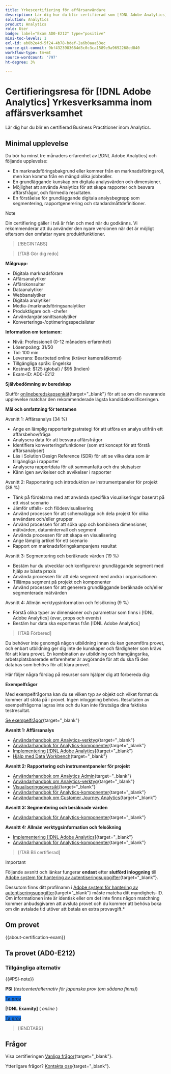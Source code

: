 ```yaml
---
title: Yrkescertifiering för affärsanvändare
description: Lär dig hur du blir certifierad som [!DNL Adobe Analytics] Yrkesverksamma inom affärsverksamhet.
solution: Analytics
product: Analytics
role: User
badge: label="Exam AD0-E212" type="positive"
mini-toc-levels: 1
exl-id: ab0b2e4d-5f24-4b78-bdef-2a6b0aaa53ec
source-git-commit: 9bf4323983684d3c0c3ca1589e9a9692268ed840
workflow-type: tm+mt
source-wordcount: '797'
ht-degree: 3%

---
```


# Certifieringsresa för [!DNL Adobe Analytics] Yrkesverksamma inom affärsverksamhet

Lär dig hur du blir en certifierad Business Practitioner inom Analytics.

## Minimal upplevelse

Du bör ha minst tre månaders erfarenhet av [!DNL Adobe Analytics] och följande upplevelse:

* En marknadsföringsbakgrund eller kommer från en marknadsföringsroll, men kan komma från en mängd olika jobbroller.
* En grundläggande kunskap om digitala analysvärden och dimensioner.
* Möjlighet att använda Analytics för att skapa rapporter och besvara affärsfrågor, och förmedla resultaten.
* En förståelse för grundläggande digitala analysbegrepp som segmentering, rapportgenerering och standardmåttdefinitioner.

>[!NOTE]
>
>Din certifiering gäller i två år från och med när du godkänns. Vi rekommenderar att du använder den nyare versionen när det är möjligt eftersom den omfattar nyare produktfunktioner.

>[!BEGINTABS]

>[!TAB Gör dig redo]

**Målgrupp:**

* Digitala marknadsförare
* Affärsanalytiker
* Affärskonsulter
* Dataanalytiker
* Webbanalytiker
* Digitala analytiker
* Media-/marknadsföringsanalytiker
* Produktägare och -chefer
* Användargränssnittsanalytiker
* Konverterings-/optimeringsspecialister

**Information om tentamen:**

* Nivå: Professionell (0-12 månaders erfarenhet)
* Lösenpoäng: 31/50
* Tid: 100 min
* Leverans: Bearbetad online (kräver kameraåtkomst)
* Tillgängliga språk: Engelska
* Kostnad: $125 (global) / $95 (Indien)
* Exam-ID: AD0-E212

**Självbedömning av beredskap**

Slutför [onlineberedskapsenkät](https://scorpion.caveon.com/launchpad/ad-q-e129-readiness-questionnaire-for-adobe-aem-assets-developer-professional-exam-copy-w9tako/ad-q-e212-readiness-questionnaire-for-adobe-analytics-business-practitioner-professional-exam){target="_blank"} för att se om din nuvarande upplevelse matchar den rekommenderade lägsta kandidatkvalificeringen.

**Mål och omfattning för tentamen**

Avsnitt 1: Affärsanalys (34 %)

* Ange en lämplig rapporteringsstrategi för att utföra en analys utifrån ett affärsbehov/fråga
* Analysera data för att besvara affärsfrågor
* Identifiera konverteringsfunktioner (som ett koncept för att förstå affärsanalyser)
* Läs i Solution Design Reference (SDR) för att se vilka data som är tillgängliga i rapporter
* Analysera rapportdata för att sammanfatta och dra slutsatser
* Känn igen avvikelser och avvikelser i rapporter

Avsnitt 2: Rapportering och introduktion av instrumentpaneler för projekt (38 %)

* Tänk på fördelarna med att använda specifika visualiseringar baserat på ett visst scenario
* Jämför utfalls- och flödesvisualisering
* Använd processen för att schemalägga och dela projekt för olika användare och/eller grupper
* Använd processen för att söka upp och kombinera dimensioner, mätvärden, datumintervall och segment
* Använda processen för att skapa en visualisering
* Ange lämplig artikel för ett scenario
* Rapport om marknadsföringskampanjens resultat

Avsnitt 3: Segmentering och beräknade värden (19 %)

* Bestäm hur du utvecklar och konfigurerar grundläggande segment med hjälp av bästa praxis
* Använda processen för att dela segment med andra i organisationen
* Tillämpa segment på projekt och komponenter
* Använd processen för att generera grundläggande beräknade och/eller segmenterade mätvärden

Avsnitt 4: Allmän verktygsinformation och felsökning (9 %)

* Förstå olika typer av dimensioner och parametrar som finns i [!DNL Adobe Analytics] (evar, props och events)
* Bestäm hur data ska exporteras från [!DNL Adobe Analytics]

>[!TAB Förbered]

Du behöver inte genomgå någon utbildning innan du kan genomföra provet, och enbart utbildning ger dig inte de kunskaper och färdigheter som krävs för att klara provet. En kombination av utbildning och framgångsrika, arbetsplatsbaserade erfarenheter är avgörande för att du ska få den databas som behövs för att klara provet.

Här följer några förslag på resurser som hjälper dig att förbereda dig:

**Exempelfrågor**

Med exempelfrågorna kan du se vilken typ av objekt och vilket format du kommer att stöta på i provet. Ingen inloggning behövs. Resultaten av exempelfrågorna lagras inte och du kan inte förutsäga dina faktiska testresultat.

[Se exempelfrågor](https://scorpion.caveon.com/launchpad/ad0-e212-adobe-analytics-business-practitioner-professional-copy-th4xdu){target="_blank"}

**Avsnitt 1: Affärsanalys**

* [Användarhandbok om Analytics-verktyg](https://experienceleague.adobe.com/docs/analytics/analyze/home.html){target="_blank"}
* [Användarhandbok för Analytics-komponenter](https://experienceleague.adobe.com/docs/analytics/components/home.html){target="_blank"}
* [Implementering [!DNL Adobe Analytics]](https://experienceleague.adobe.com/docs/analytics/implementation/home.html){target="_blank"}
* [Hjälp med Data Workbench](https://experienceleague.adobe.com/docs/data-workbench/using/home.html){target="_blank"}

**Avsnitt 2: Rapportering och instrumentpaneler för projekt**

* [Användarhandbok om Analytics Admin](https://experienceleague.adobe.com/docs/analytics/admin/home.html){target="_blank"}
* [Användarhandbok om Analytics-verktyg](https://experienceleague.adobe.com/docs/analytics/analyze/home.html){target="_blank"}
* [Visualiseringsöversikt](https://experienceleague.adobe.com/docs/analytics/analyze/analysis-workspace/visualizations/freeform-analysis-visualizations.html#quick-viz){target="_blank"}
* [Användarhandbok för Analytics-komponenter](https://experienceleague.adobe.com/docs/analytics/components/home.html){target="_blank"}
* [Användarhandbok om Customer Journey Analytics](https://experienceleague.adobe.com/docs/analytics-platform/using/cja-landing.html){target="_blank"}

**Avsnitt 3: Segmentering och beräknade värden**

* [Användarhandbok för Analytics-komponenter](https://experienceleague.adobe.com/docs/analytics/components/home.html){target="_blank"}

**Avsnitt 4: Allmän verktygsinformation och felsökning**

* [Implementering [!DNL Adobe Analytics]](https://experienceleague.adobe.com/docs/analytics/implementation/home.html){target="_blank"}
* [Användarhandbok för Analytics-komponenter](https://experienceleague.adobe.com/docs/analytics/components/home.html){target="_blank"}

>[!TAB Bli certifierad]

>[!IMPORTANT]
>
>Följande avsnitt och länkar fungerar **endast**  efter **slutförd inloggning** till [Adobe system för hantering av autentiseringsuppgifter](https://www.certmetrics.com/adobe){target="_blank"}.
>
>Dessutom finns ditt profilnamn i [Adobe system för hantering av autentiseringsuppgifter](https://www.certmetrics.com/adobe){target="_blank"} måste matcha ditt myndighets-ID. Om informationen inte är identisk eller om det inte finns någon matchning kommer anbudsgivaren att avsluta provet och du kommer att behöva boka om din avtalade tid utöver att betala en extra provavgift.*

## Om provet

{{about-certification-exam}}

## Ta provet (AD0-E212)

### Tillgängliga alternativ

{{#PSI-note}}

**PSI** (*testcenter/alternativ för japanska prov (om sådana finns)*)

<a href="https://www.certmetrics.com/adobe/candidate/psi_sso_adobe.aspx?redir=yes&amp;ec=AD0-E212" target="_blank" class="spectrum-Button spectrum-Button--fill spectrum-Button--accent spectrum-Button--sizeM is-margin-bottom-big-big at-element-click-tracking" style="background-color:#1473E6">

<span class="spectrum-Button-label has-no-wrap">
   Ta prov
</span>
</a>

**[!DNL Examity]** ( *online* )

<a href="https://www.certmetrics.com/adobe/candidate/examity_sso.aspx?eid=AD0-E212" target="_blank" class="spectrum-Button spectrum-Button--fill spectrum-Button--accent spectrum-Button--sizeM is-margin-bottom-big-big at-element-click-tracking" style="background-color:#1473E6">

<span class="spectrum-Button-label has-no-wrap">
   Ta prov
</span>
</a>

>[!ENDTABS]

## Frågor

Visa certifieringen [Vanliga frågor](https://experienceleague.adobe.com/docs/certification/certification/faq.html){target="_blank"}.

Ytterligare frågor? [Kontakta oss](mailto:certif@adobe.com){target="_blank"}.
